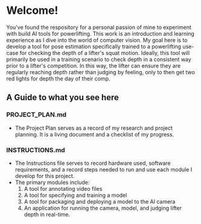 # Welcome!

You've found the respository for a personal passion of mine to experiment with build AI tools for powerlifting.
This work is an introduction and learning experience as I dive into the world of computer vision. 
My goal here is to develop a tool for pose estimation specifically trained to a powerlifting use-case for checking the depth of a lifter's squat motion.
Ideally, this tool will primarily be used in a training scenario to check depth in a consistent way prior to a lifter's competition. 
In this way, the lifter can ensure they are regularly reaching depth rather than judging by feeling, only to then get two red lights for depth the day of their comp.

## A Guide to what you see here

### PROJECT_PLAN.md

- The Project Plan serves as a record of my research and project planning. It is a living document and a checklist of my progress.

### INSTRUCTIONS.md

- The Instructions file serves to record hardware used, software requirements, and a record steps needed to run and use each module I develop for this project.
- The primary modules include:
	1. A tool for annotating video files
	2. A tool for specifying and training a model
	3. A tool for packaging and deploying a model to the AI camera
	4. An application for running the camera, model, and judging lifter depth in real-time.
